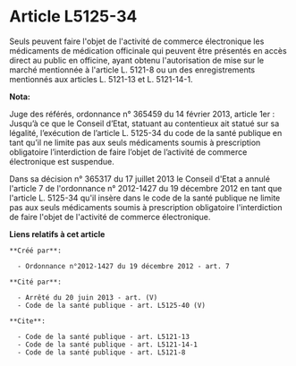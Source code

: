 # Article L5125-34

Seuls peuvent faire l'objet de l'activité de commerce électronique les médicaments de médication officinale qui peuvent être
présentés en accès direct au public en officine, ayant obtenu l'autorisation de mise sur le marché mentionnée à l'article L.
5121-8 ou un des enregistrements mentionnés aux articles L. 5121-13 et L. 5121-14-1.

**Nota:**

Juge des référés, ordonnance n° 365459 du 14 février 2013, article 1er : Jusqu’à ce que le Conseil d’Etat, statuant au
contentieux ait statué sur sa légalité, l’exécution de l’article L. 5125-34 du code de la santé publique en tant qu’il ne
limite pas aux seuls médicaments soumis à prescription obligatoire l’interdiction de faire l’objet de l’activité de commerce
électronique est suspendue. 

Dans sa décision n° 365317 du 17 juillet 2013 le Conseil d'Etat a annulé l'article 7 de l'ordonnance n° 2012-1427 du 19
décembre 2012 en tant que l'article L. 5125-34 qu'il insère dans le code de la santé publique ne limite pas aux seuls
médicaments soumis à prescription obligatoire l'interdiction de faire l'objet de l'activité de commerce électronique.

**Liens relatifs à cet article**

	**Créé par**:

	  - Ordonnance n°2012-1427 du 19 décembre 2012 - art. 7

	**Cité par**:

	  - Arrêté du 20 juin 2013 - art. (V)
	  - Code de la santé publique - art. L5125-40 (V)

	**Cite**:

	  - Code de la santé publique - art. L5121-13
	  - Code de la santé publique - art. L5121-14-1
	  - Code de la santé publique - art. L5121-8

